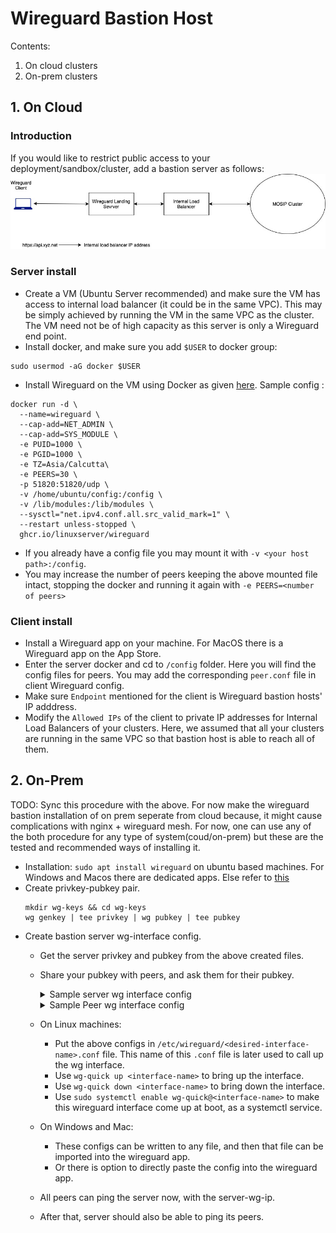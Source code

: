 # Wireguard Bastion Host

Contents:
1. On cloud clusters
2. On-prem clusters

## 1. On Cloud

### Introduction
If you would like to restrict public access to your deployment/sandbox/cluster, add a bastion server as follows:
![](images/wireguard_landing.jpg)

### Server install
* Create a VM (Ubuntu Server recommended) and make sure the VM has access to internal load balancer (it could be in the same VPC). This may be simply achieved by running the VM in the same VPC as the cluster. The VM need not be of high capacity as this server is only a Wireguard end point.
* Install docker, and make sure you add `$USER` to docker group:
```
sudo usermod -aG docker $USER
```
* Install Wireguard on the VM using Docker as given [here](https://hub.docker.com/r/linuxserver/wireguard). Sample config :
```
docker run -d \
  --name=wireguard \
  --cap-add=NET_ADMIN \
  --cap-add=SYS_MODULE \
  -e PUID=1000 \
  -e PGID=1000 \
  -e TZ=Asia/Calcutta\
  -e PEERS=30 \
  -p 51820:51820/udp \
  -v /home/ubuntu/config:/config \
  -v /lib/modules:/lib/modules \
  --sysctl="net.ipv4.conf.all.src_valid_mark=1" \
  --restart unless-stopped \
  ghcr.io/linuxserver/wireguard
```
* If you already have a config file you may mount it with `-v <your host path>:/config`.
* You may increase the number of peers keeping the above mounted file intact, stopping the docker and running it again with `-e PEERS=<number of peers>`

### Client install
* Install a Wireguard app on your machine.  For MacOS there is a Wireguard app on the App Store.
* Enter the server docker and cd to `/config` folder.  Here you will find the config files for peers. You may add the corresponding `peer.conf` file in client Wireguard config.
* Make sure `Endpoint` mentioned for the client is Wireguard bastion hosts' IP adddress.
* Modify the `Allowed IPs` of the client to private IP addresses for Internal Load Balancers of your clusters.  Here, we assumed that all your clusters are running in the same VPC so that bastion host is able to reach all of them.

## 2. On-Prem

TODO: Sync this procedure with the above. For now make the wireguard bastion installation of on prem seperate from cloud because, it might cause complications with nginx + wireguard mesh. For now, one can use any of the both procedure for any type of system(coud/on-prem) but these are the tested and recommended ways of installing it.

* Installation: `sudo apt install wireguard` on ubuntu based machines. For Windows and Macos there are dedicated apps. Else refer to [this](https://www.wireguard.com/install/)
* Create privkey-pubkey pair.
  ```
  mkdir wg-keys && cd wg-keys
  wg genkey | tee privkey | wg pubkey | tee pubkey
  ```
* Create bastion server wg-interface config.
  * Get the server privkey and pubkey from the above created files.
  * Share your pubkey with peers, and ask them for their pubkey.
    <details>
      <summary>Sample server wg interface config</summary>

      Follow the ip convention like;<br>
      Server wg ip= Self assign <br>
      peer1 wg ip = server wg ip + 1<br>
      peer2 wg ip = peer1 + 1<br>
      peer3 wg ip = peer2 + 1 , etc<br>
      ```
      [Interface]
      # Name = Wireguard Bastion
      PrivateKey = <server-pubkey>
      Address = <Server-wireguard-ip>/32
      ListenPort = 51820

      [Peer]
      # Name = Peer1
      PublicKey = <Peer1-pubkey>
      AllowedIPs = <Peer1-wg-ip>/32

      [Peer]
      # Name = Peer2
      PublicKey = <Peer2-pubkey>
      AllowedIPs = <Peer2-wg-ip>/32
      ```
    </details>

    <details>
      <summary>Sample Peer wg interface config</summary>

      Following is for Peer1<br>
      Other peers also should create similarly<br> Server will give its public key, its public ip, this peer's wg-ip
      ```
      [Interface]
      # Name = Peer1
      PrivateKey = <Peer1-priv-key>
      Address = <Peer1-wg-ip>/32
      ListenPort = 51820

      [Peer]
      # Name = Server
      PublicKey = <Server-pubkey>
      Endpoint = <Server-public-ip>:51820
      AllowedIPs = <Server-wg-ip>/32, <Nginx-node-internal-ip>/32
      ```
    </details>
    
  * On Linux machines:
    * Put the above configs in `/etc/wireguard/<desired-interface-name>.conf` file. This name of this `.conf` file is later used to call up the wg interface.
    * Use `wg-quick up <interface-name>` to bring up the interface.
    * Use `wg-quick down <interface-name>` to bring down the interface.
    * Use `sudo systemctl enable wg-quick@<interface-name>` to make this wireguard interface come up at boot, as a systemctl service.
  * On Windows and Mac:
    * These configs can be written to any file, and then that file can be imported into the wireguard app.
    * Or there is option to directly paste the config into the wireguard app.
  * All peers can ping the server now, with the server-wg-ip.
  * After that, server should also be able to ping its peers.
